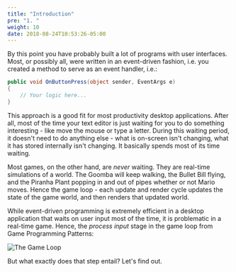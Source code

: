 ```yaml
---
title: "Introduction"
pre: "1. "
weight: 10
date: 2018-08-24T10:53:26-05:00
---
```


By this point you have probably built a lot of programs with user interfaces.  Most, or possibly all, were written in an event-driven fashion, i.e. you created a method to serve as an event handler, i.e.:

```csharp
public void OnButtonPress(object sender, EventArgs e)
{
    // Your logic here...
}
```

This approach is a good fit for most productivity desktop applications.  After all, most of the time your text editor is just waiting for you to do something interesting - like move the mouse or type a letter.  During this waiting period, it doesn't need to do anything else - what is on-screen isn't changing, what it has stored internally isn't changing.  It basically spends most of its time waiting.

Most games, on the other hand, are _never_ waiting.  They are real-time simulations of a world.  The Goomba will keep walking, the Bullet Bill flying, and the Piranha Plant popping in and out of pipes whether or not Mario moves.  Hence the game loop - each update and render cycle updates the state of the game world, and then renders that updated world.

While event-driven programming is extremely efficient in a desktop application that waits on user input most of the time, it is problematic in a real-time game.  Hence, the _process input_ stage in the game loop from Game Programming Patterns:

![The Game Loop](https://gameprogrammingpatterns.com/images/game-loop-simple.png)

But what exactly does that step entail?  Let's find out.